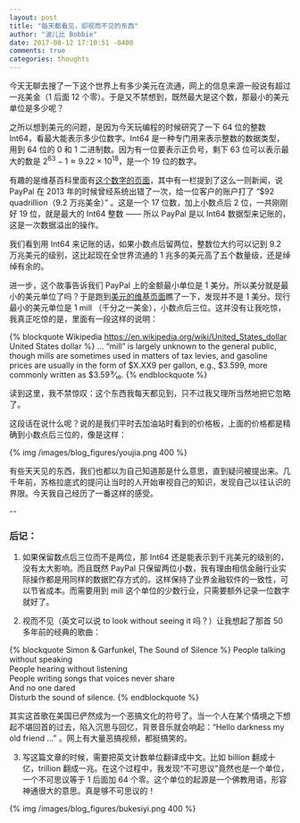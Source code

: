 ```yaml
---
layout: post
title: "每天都看见，却视而不见的东西"
author: "波儿比 Bobbie"
date: 2017-08-12 17:10:51 -0400
comments: true
categories: thoughts
---
```


今天无聊去搜了一下这个世界上有多少美元在流通，网上的信息来源一般说有超过一兆美金（1 后面 12 个零）。于是又不禁想到，既然最大是这个数，那最小的美元单位是多少呢？

<!--more-->

之所以想到美元的问题，是因为今天玩编程的时候研究了一下 64 位的整数 Int64，看最大能表示多少位数字。Int64 是一种专门用来表示整数的数据类型，用到 64 位的 0 和 1 二进制数。因为有一位要表示正负号，剩下 63 位可以表示最大的数是 $2^{63}-1 \approx 9.22
\times10^{18}$，是一个 19 位的数字。

有趣的是维基百科里面有[这个数字的页面]，其中有一栏提到了这么一则新闻，说 PayPal 在 2013 年的时候曾经系统出错了一次，给一位客户的账户打了 “\$92 quadrillion（9.2 万兆美金）” 。这是一个 17 位数，加上小数点后 2 位，一共刚刚好 19 位，就是最大的 Int64 整数 —— 所以 PayPal 是以 Int64 数据型来记账的，这是一次数据溢出的操作。

我们看到用 Int64 来记账的话，如果小数点后留两位，整数位大约可以记到 9.2 万兆美元的级别，这比起现在全世界流通的 1 兆多的美元高了五个数量级，还是绰绰有余的。

进一步，这个故事告诉我们 PayPal 上的金额最小单位是 1 美分。所以美分就是最小的美元单位了吗？于是跑到[美元的维基页面]瞧了一下，发现并不是 1 美分。现行最小的美元单位是 1 mill （千分之一美金），小数点后三位。这并没有让我吃惊，我真正吃惊的是，里面有一段这样的说明：

{% blockquote Wikipedia https://en.wikipedia.org/wiki/United_States_dollar United States dollar %}
... “mill” is largely unknown to the general public, though mills are sometimes used in matters of tax levies, and gasoline prices are usually in the form of \$X.XX9 per gallon, e.g., \$3.599, more commonly written as \$3.59 ⁹⁄₁₀.
{% endblockquote %}


读到这里，我不禁惊叹：这个东西我每天都见到，只不过我又理所当然地把它忽略了。

这段话在说什么呢？说的是我们平时去加油站时看到的价格板，上面的价格都是精确到小数点后三位的，像是这样：

{% img /images/blog_figures/youjia.png 400 %}

有些天天见的东西，我们也都以为自己知道那是什么意思，直到疑问被提出来。几千年前，苏格拉底式的提问让当时的人开始审视自己的知识，发现自己以往认识的界限。今天我自己经历了一番这样的感受。

--

### 后记：

1) 如果保留数点后三位而不是两位，那 Int64 还是能表示到千兆美元的级别的，没有太大影响。而且既然 PayPal 只保留两位小数，我有理由相信金融行业实际操作都是用同样的数据贮存方式的。这样保持了业界金融软件的一致性，可以节省成本。而需要用到 mill 这个单位的少数行业，只需要额外记录一位数字就好了。

2) 视而不见（英文可以说 to look without seeing it 吗？）让我想起了那首 50 多年前的经典的歌曲：

{% blockquote Simon & Garfunkel, The Sound of Silence %}
People talking without speaking  
People hearing without listening  
People writing songs that voices never share  
And no one dared  
Disturb the sound of silence. 
{% endblockquote %}

其实这首歌在美国已俨然成为一个恶搞文化的符号了。当一个人在某个情境之下想起不堪回首的过去，陷入沉思与回忆，背景音乐就会响起：“Hello darkness my old friend ...” 。网上有大量恶搞视频，都挺搞笑的。

3) 写这篇文章的时候，需要把英文计数单位翻译成中文。比如 billion 翻成十亿，trillion 翻成一兆。在这个过程中，我发现“不可思议”竟然也是一个单位，一个不可思议等于 1 后面加 64 个零。这个单位的起源是一个佛教用语，形容神通很大的意思。真是够不可思议的！

{% img /images/blog_figures/bukesiyi.png 400 %}

[这个数字的页面]: https://en.wikipedia.org/wiki/9,223,372,036,854,775,807
[美元的维基页面]: https://en.wikipedia.org/wiki/United_States_dollar

